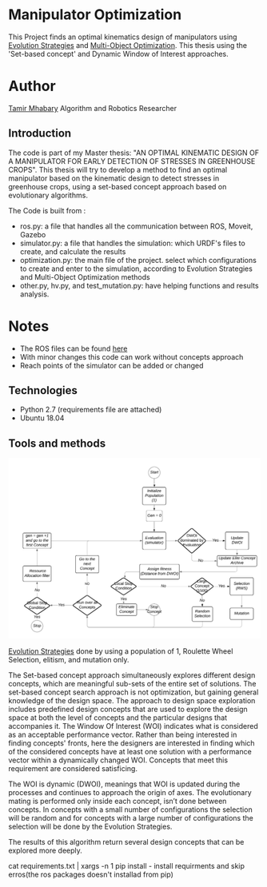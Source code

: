 # Manipulator Optimization 
This Project finds an optimal kinematics design of manipulators using [Evolution Strategies](http://www.scholarpedia.org/article/Evolution_strategies) and [Multi-Object Optimization](https://en.wikipedia.org/wiki/Multi-objective_optimization).
This thesis using the 'Set-based concept' and Dynamic Window of Interest approaches.

# Author
[Tamir Mhabary](https://www.linkedin.com/in/tamirmhabary/) Algorithm and Robotics Researcher

## Introduction 
The code is part of my Master thesis: "AN OPTIMAL KINEMATIC DESIGN OF A MANIPULATOR FOR EARLY DETECTION OF STRESSES IN GREENHOUSE CROPS".
This thesis will try to develop a method to find an optimal manipulator based on the kinematic design to detect stresses in greenhouse crops, using a set-based concept approach based on evolutionary algorithms.

The Code is built from :
* ros.py: a file that handles all the communication between ROS, Moveit, Gazebo 
* simulator.py:  a file that handles the simulation:  which URDF's files to create, and calculate the results
* optimization.py: the main file of the project.   select which configurations to create and enter to the simulation, according to Evolution Strategies and Multi-Object Optimization methods
* other.py, hv.py, and test_mutation.py:  have helping functions and results analysis.

# Notes
* The ROS files can be found [here](https://github.com/tamirmha/manipulator_ros)
* With minor changes this code can work without concepts approach
* Reach points of the simulator can be added or changed

## Technologies
* Python 2.7 (requirements file are attached)
* Ubuntu 18.04

## Tools and methods
![Algorithm](./Algorithm.png)

[Evolution Strategies](http://www.scholarpedia.org/article/Evolution_strategies) done by using a population of 1, Roulette Wheel Selection, elitism, and mutation only.

The Set-based concept approach simultaneously explores different design concepts, which are meaningful sub-sets of the entire set of solutions. The set-based concept search approach is not optimization, but gaining general knowledge of the design space. The approach to design space exploration includes predefined design concepts that are used to explore the design space at both the level of concepts and the particular designs that accompanies it.
The Window Of Interest (WOI) indicates what is considered as an acceptable performance vector. Rather than being interested in finding concepts' fronts, here the designers are interested in finding which of the considered concepts have at least one solution with a performance vector within a dynamically changed WOI. Concepts that meet this requirement are considered satisficing.

The WOI is dynamic (DWOI), meanings that WOI is updated during the processes and continues to approach the origin of axes. The evolutionary mating is performed only inside each concept, isn’t done between concepts. In concepts with a small number of configurations the selection will be random and for concepts with a large number of configurations the selection will be done by the Evolution Strategies. 

The results of this algorithm return several design concepts that can be explored more deeply.

cat requirements.txt | xargs -n 1 pip install  - install requirments and skip erros(the ros packages doesn't installad from pip)
